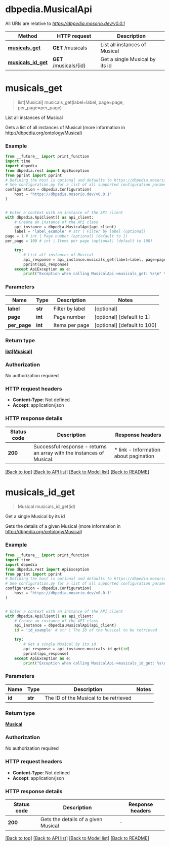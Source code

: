 # dbpedia.MusicalApi

All URIs are relative to *https://dbpedia.mosorio.dev/v0.0.1*

Method | HTTP request | Description
------------- | ------------- | -------------
[**musicals_get**](MusicalApi.md#musicals_get) | **GET** /musicals | List all instances of Musical
[**musicals_id_get**](MusicalApi.md#musicals_id_get) | **GET** /musicals/{id} | Get a single Musical by its id


# **musicals_get**
> list[Musical] musicals_get(label=label, page=page, per_page=per_page)

List all instances of Musical

Gets a list of all instances of Musical (more information in http://dbpedia.org/ontology/Musical)

### Example

```python
from __future__ import print_function
import time
import dbpedia
from dbpedia.rest import ApiException
from pprint import pprint
# Defining the host is optional and defaults to https://dbpedia.mosorio.dev/v0.0.1
# See configuration.py for a list of all supported configuration parameters.
configuration = dbpedia.Configuration(
    host = "https://dbpedia.mosorio.dev/v0.0.1"
)


# Enter a context with an instance of the API client
with dbpedia.ApiClient() as api_client:
    # Create an instance of the API class
    api_instance = dbpedia.MusicalApi(api_client)
    label = 'label_example' # str | Filter by label (optional)
page = 1 # int | Page number (optional) (default to 1)
per_page = 100 # int | Items per page (optional) (default to 100)

    try:
        # List all instances of Musical
        api_response = api_instance.musicals_get(label=label, page=page, per_page=per_page)
        pprint(api_response)
    except ApiException as e:
        print("Exception when calling MusicalApi->musicals_get: %s\n" % e)
```

### Parameters

Name | Type | Description  | Notes
------------- | ------------- | ------------- | -------------
 **label** | **str**| Filter by label | [optional] 
 **page** | **int**| Page number | [optional] [default to 1]
 **per_page** | **int**| Items per page | [optional] [default to 100]

### Return type

[**list[Musical]**](Musical.md)

### Authorization

No authorization required

### HTTP request headers

 - **Content-Type**: Not defined
 - **Accept**: application/json

### HTTP response details
| Status code | Description | Response headers |
|-------------|-------------|------------------|
**200** | Successful response - returns an array with the instances of Musical. |  * link - Information about pagination <br>  |

[[Back to top]](#) [[Back to API list]](../README.md#documentation-for-api-endpoints) [[Back to Model list]](../README.md#documentation-for-models) [[Back to README]](../README.md)

# **musicals_id_get**
> Musical musicals_id_get(id)

Get a single Musical by its id

Gets the details of a given Musical (more information in http://dbpedia.org/ontology/Musical)

### Example

```python
from __future__ import print_function
import time
import dbpedia
from dbpedia.rest import ApiException
from pprint import pprint
# Defining the host is optional and defaults to https://dbpedia.mosorio.dev/v0.0.1
# See configuration.py for a list of all supported configuration parameters.
configuration = dbpedia.Configuration(
    host = "https://dbpedia.mosorio.dev/v0.0.1"
)


# Enter a context with an instance of the API client
with dbpedia.ApiClient() as api_client:
    # Create an instance of the API class
    api_instance = dbpedia.MusicalApi(api_client)
    id = 'id_example' # str | The ID of the Musical to be retrieved

    try:
        # Get a single Musical by its id
        api_response = api_instance.musicals_id_get(id)
        pprint(api_response)
    except ApiException as e:
        print("Exception when calling MusicalApi->musicals_id_get: %s\n" % e)
```

### Parameters

Name | Type | Description  | Notes
------------- | ------------- | ------------- | -------------
 **id** | **str**| The ID of the Musical to be retrieved | 

### Return type

[**Musical**](Musical.md)

### Authorization

No authorization required

### HTTP request headers

 - **Content-Type**: Not defined
 - **Accept**: application/json

### HTTP response details
| Status code | Description | Response headers |
|-------------|-------------|------------------|
**200** | Gets the details of a given Musical |  -  |

[[Back to top]](#) [[Back to API list]](../README.md#documentation-for-api-endpoints) [[Back to Model list]](../README.md#documentation-for-models) [[Back to README]](../README.md)

